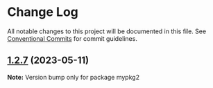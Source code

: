 # Change Log

All notable changes to this project will be documented in this file.
See [Conventional Commits](https://conventionalcommits.org) for commit guidelines.

## [1.2.7](https://github.com/dumidu1998/test-lerna/compare/v1.2.6...v1.2.7) (2023-05-11)

**Note:** Version bump only for package mypkg2
